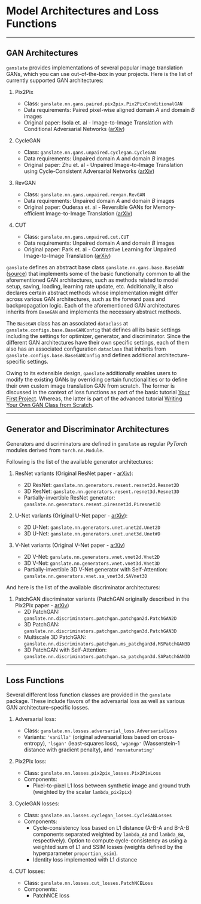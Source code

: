 # Model Architectures and Loss Functions



--------------------
## GAN Architectures

`ganslate` provides implementations of several popular image translation GANs, which you can use out-of-the-box in your projects. Here is the list of currently supported GAN architectures:

1. Pix2Pix
    - Class: `ganslate.nn.gans.paired.pix2pix.Pix2PixConditionalGAN`
    - Data requirements: Paired pixel-wise aligned domain _A_ and domain _B_ images
    - Original paper: Isola et. al - Image-to-Image Translation with Conditional Adversarial Networks ([arXiv](https://arxiv.org/abs/1611.07004))

2. CycleGAN
    - Class: `ganslate.nn.gans.unpaired.cyclegan.CycleGAN` 
    - Data requirements: Unpaired domain _A_ and domain _B_ images
    - Original paper: Zhu et. al - Unpaired Image-to-Image Translation using Cycle-Consistent Adversarial Networks ([arXiv](https://arxiv.org/abs/1703.10593))

3. RevGAN
    - Class: `ganslate.nn.gans.unpaired.revgan.RevGAN`
    - Data requirements: Unpaired domain _A_ and domain _B_ images
    - Original paper: Ouderaa et. al - Reversible GANs for Memory-efficient Image-to-Image Translation ([arXiv](https://arxiv.org/abs/1902.02729))

4. CUT
    - Class: `ganslate.nn.gans.unpaired.cut.CUT`
    - Data requirements: Unpaired domain _A_ and domain _B_ images
    - Original paper: Park et. al - Contrastive Learning for Unpaired Image-to-Image Translation ([arXiv](https://arxiv.org/abs/2007.15651))

`ganslate` defines an abstract base class `ganslate.nn.gans.base.BaseGAN` ([source](https://github.com/ganslate-team/ganslate/nn/gans/base.py)) that implements some of the basic functionalty common to all the aforementioned GAN architectures, such as methods related to model setup, saving, loading, learning rate update, etc. Additionally, it also declares certain abstract methods whose implementation might differ across various GAN architectures, such as the forward pass and backpropagation logic. Each of the aforementioned GAN architectures inherits from `BaseGAN` and implements the necessary abstract methods.

The `BaseGAN` class has an associated `dataclass` at `ganslate.configs.base.BaseGANConfig` that defines all its basic settings including the settings for optimizer, generator, and discriminator. Since the different GAN architectures have their own specific settings, each of them also has an associated configuration `dataclass` that inherits from `ganslate.configs.base.BaseGANConfig` and defines additional architecture-specific settings.

Owing to its extensible design, `ganslate` additionally enables users to modify the existing GANs by overriding certain functionalities or to define their own custom image translation GAN from scratch. The former is discussed in the context of loss functions as part of the basic tutorial [Your First Project](../tutorials_basic/2_new_project.md). Whereas, the latter is part of the advanced tutorial [Writing Your Own GAN Class from Scratch](../tutorials_advanced/1_custom_gan_architecture.md).



--------------------------------------------
## Generator and Discriminator Architectures

Generators and discriminators are defined in `ganslate` as regular _PyTorch_ modules derived from `torch.nn.Module`. 

Following is the list of the available generator architectures:

1. ResNet variants (Original ResNet paper - [arXiv](https://arxiv.org/abs/1512.03385)):
    - 2D ResNet: `ganslate.nn.generators.resent.resnet2d.Resnet2D`
    - 3D ResNet: `ganslate.nn.generators.resent.resnet3d.Resnet3D`
    - Partially-invertible ResNet generator: `ganslate.nn.generators.resent.piresnet3d.Piresnet3D`

2. U-Net variants (Original U-Net paper - [arXiv](https://arxiv.org/abs/1505.04597)):
    - 2D U-Net: `ganslate.nn.generators.unet.unet2d.Unet2D`
    - 3D U-Net: `ganslate.nn.generators.unet.unet3d.Unet#D`

3. V-Net variants (Original V-Net paper - [arXiv](https://arxiv.org/abs/1606.04797))
    - 2D V-Net: `ganslate.nn.generators.vnet.vnet2d.Vnet2D`
    - 3D V-Net: `ganslate.nn.generators.vnet.vnet3d.Vnet3D`
    - Partially-invertible 3D V-Net generator with Self-Attention: `ganslate.nn.generators.vnet.sa_vnet3d.SAVnet3D`


And here is the list of the available discriminator architectures:

1. PatchGAN discriminator variants (PatchGAN originally described in the Pix2Pix paper - [arXiv](https://arxiv.org/abs/1611.07004))
    - 2D PatchGAN: `ganslate.nn.discriminators.patchgan.patchgan2d.PatchGAN2D`
    - 3D PatchGAN: `ganslate.nn.discriminators.patchgan.patchgan3d.PatchGAN3D`
    - Multiscale 3D PatchGAN: `ganslate.nn.discriminators.patchgan.ms_patchgan3d.MSPatchGAN3D`
    - 3D PatchGAN with Self-Attention: `ganslate.nn.discriminators.patchgan.sa_patchgan3d.SAPatchGAN3D`



-----------------
## Loss Functions

Several different loss function classes are provided in the `ganslate` package. These include flavors of the adversarial loss as well as various GAN architecture-specific losses.

1. Adversarial loss:
    - Class: `ganslate.nn.losses.adversarial_loss.AdversarialLoss`
    - Variants: `'vanilla'` (original adversarial loss based on cross-entropy), `'lsgan'` (least-squares loss), `'wgangp'` (Wasserstein-1 distance with gradient penalty), and `'nonsaturating'`

2. Pix2Pix loss:
    - Class: `ganslate.nn.losses.pix2pix_losses.Pix2PixLoss`
    - Components: 
        - Pixel-to-pixel L1 loss between synthetic image and ground truth (weighted by the scalar `lambda_pix2pix`)

3. CycleGAN losses:
    - Class: `ganslate.nn.losses.cyclegan_losses.CycleGANLosses`
    - Components: 
        - Cycle-consistency loss based on L1 distance (A-B-A and B-A-B components separated weighted by `lambda_AB` and `lambda_BA`, respectively). Option to compute cycle-consistency as using a weighted sum of L1 and SSIM losses (weights defined by the hyperparameter `proportion_ssim`).
        - Identity loss implemented with L1 distance

3. CUT losses:
    - Class: `ganslate.nn.losses.cut_losses.PatchNCELoss`
    - Components:
        - PatchNCE loss